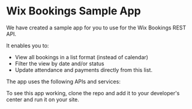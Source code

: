 # Wix Bookings Sample App

We have created a sample app for you to use for the Wix Bookings REST API. 

<INSERT PICTURE>

It enables you to:
* View all bookings in a list format (instead of calendar)
* Filter the view by date and/or status
* Update attendance and payments directly from this list.

The app uses the following APIs and services:

To see this app working, clone the repo and add it to your developer's center and run it on your site.
